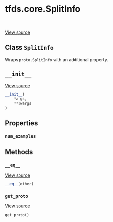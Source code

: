 <div itemscope itemtype="http://developers.google.com/ReferenceObject">
<meta itemprop="name" content="tfds.core.SplitInfo" />
<meta itemprop="path" content="Stable" />
<meta itemprop="property" content="num_examples"/>
<meta itemprop="property" content="__eq__"/>
<meta itemprop="property" content="__init__"/>
<meta itemprop="property" content="get_proto"/>
</div>

# tfds.core.SplitInfo

<!-- Insert buttons -->

<table class="tfo-notebook-buttons tfo-api" align="left">
</table>

<a target="_blank" href="https://github.com/tensorflow/datasets/tree/master/tensorflow_datasets/core/utils/py_utils.py">View
source</a>

## Class `SplitInfo`

<!-- Start diff -->

Wraps `proto.SplitInfo` with an additional property.

<!-- Placeholder for "Used in" -->


<h2 id="__init__"><code>__init__</code></h2>

<a target="_blank" href="https://github.com/tensorflow/datasets/tree/master/tensorflow_datasets/core/utils/py_utils.py">View
source</a>

``` python
__init__(
    *args,
    **kwargs
)
```

## Properties

<h3 id="num_examples"><code>num_examples</code></h3>

## Methods

<h3 id="__eq__"><code>__eq__</code></h3>

<a target="_blank" href="https://github.com/tensorflow/datasets/tree/master/tensorflow_datasets/core/utils/py_utils.py">View
source</a>

``` python
__eq__(other)
```

<h3 id="get_proto"><code>get_proto</code></h3>

<a target="_blank" href="https://github.com/tensorflow/datasets/tree/master/tensorflow_datasets/core/utils/py_utils.py">View
source</a>

``` python
get_proto()
```
